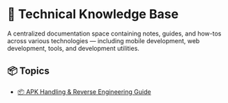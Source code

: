 <!-- Root index of the knowledge base, links to all major sections -->

# 📘 Technical Knowledge Base

A centralized documentation space containing notes, guides, and how-tos across various technologies — including mobile development, web development, tools, and development utilities.

## 📦 Topics

- [📦 APK Handling & Reverse Engineering Guide](apk-handling/intro.md)

